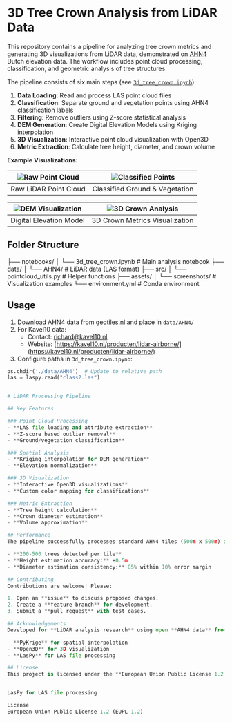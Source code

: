# 3D Tree Crown Analysis from LiDAR Data

This repository contains a pipeline for analyzing tree crown metrics and generating 3D visualizations from LiDAR data, demonstrated on [AHN4](https://www.ahn.nl/) Dutch elevation data. The workflow includes point cloud processing, classification, and geometric analysis of tree structures.

The pipeline consists of six main steps (see [`3d_tree_crown.ipynb`](./3d_tree_crown.ipynb)):

1. **Data Loading**: Read and process LAS point cloud files
2. **Classification**: Separate ground and vegetation points using AHN4 classification labels
3. **Filtering**: Remove outliers using Z-score statistical analysis
4. **DEM Generation**: Create Digital Elevation Models using Kriging interpolation
5. **3D Visualization**: Interactive point cloud visualization with Open3D
6. **Metric Extraction**: Calculate tree height, diameter, and crown volume

<b>Example Visualizations:</b>

| ![Raw Point Cloud](./assets/screenshots/raw_points.png) | ![Classified Points](./assets/screenshots/classified.png) |
|:---:|:---:|
| Raw LiDAR Point Cloud | Classified Ground & Vegetation |

| ![DEM Visualization](./assets/screenshots/dem.png) | ![3D Crown Analysis](./assets/screenshots/3d_analysis.png) |
|:---:|:---:|
| Digital Elevation Model | 3D Crown Metrics Visualization |

## Folder Structure
├── notebooks/
│ └── 3d_tree_crown.ipynb # Main analysis notebook
├── data/
│ └── AHN4/ # LiDAR data (LAS format)
├── src/
│ └── pointcloud_utils.py # Helper functions
├── assets/
│ └── screenshots/ # Visualization examples
└── environment.yml # Conda environment

## Usage

1. Download AHN4 data from [geotiles.nl](http://geotiles.nl) and place in `data/AHN4/`
2. For Kavel10 data:
   - Contact: [richard@kavel10.nl](mailto:richard@kavel10.nl)
   - Website: [https://kavel10.nl/producten/lidar-airborne/](https://kavel10.nl/producten/lidar-airborne/)
3. Configure paths in `3d_tree_crown.ipynb`:
```python
os.chdir('./data/AHN4')  # Update to relative path
las = laspy.read("class2.las") 


# LiDAR Processing Pipeline

## Key Features

### Point Cloud Processing
- **LAS file loading and attribute extraction**
- **Z-score based outlier removal**
- **Ground/vegetation classification**

### Spatial Analysis
- **Kriging interpolation for DEM generation**
- **Elevation normalization**

### 3D Visualization
- **Interactive Open3D visualizations**
- **Custom color mapping for classifications**

### Metric Extraction
- **Tree height calculation**
- **Crown diameter estimation**
- **Volume approximation**

## Performance
The pipeline successfully processes standard AHN4 tiles (500m x 500m) in **5-8 minutes** on moderate hardware. Typical results include:

- **200-500 trees detected per tile**
- **Height estimation accuracy:** ±0.5m
- **Diameter estimation consistency:** 85% within 10% error margin

## Contributing
Contributions are welcome! Please:

1. Open an **issue** to discuss proposed changes.
2. Create a **feature branch** for development.
3. Submit a **pull request** with test cases.

## Acknowledgements
Developed for **LiDAR analysis research** using open **AHN4 data** from the Dutch government. This project incorporates components from:

- **PyKrige** for spatial interpolation
- **Open3D** for 3D visualization
- **LasPy** for LAS file processing

## License
This project is licensed under the **European Union Public License 1.2 (EUPL-1.2)**.


LasPy for LAS file processing

License
European Union Public License 1.2 (EUPL-1.2)
